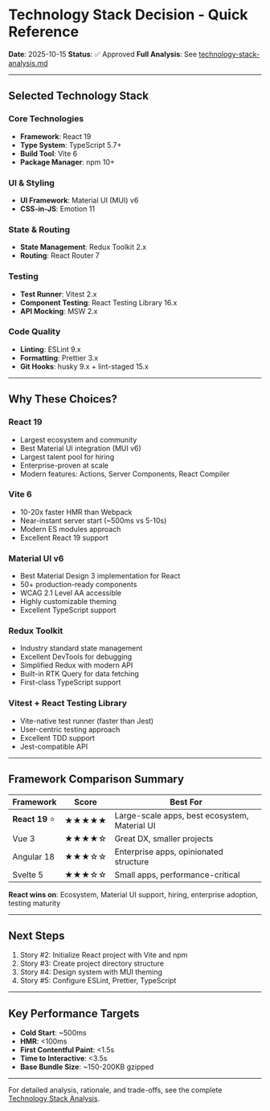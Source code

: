 # Technology Stack Decision - Quick Reference

**Date**: 2025-10-15
**Status**: ✅ Approved
**Full Analysis**: See [technology-stack-analysis.md](./technology-stack-analysis.md)

---

## Selected Technology Stack

### Core Technologies
- **Framework**: React 19
- **Type System**: TypeScript 5.7+
- **Build Tool**: Vite 6
- **Package Manager**: npm 10+

### UI & Styling
- **UI Framework**: Material UI (MUI) v6
- **CSS-in-JS**: Emotion 11

### State & Routing
- **State Management**: Redux Toolkit 2.x
- **Routing**: React Router 7

### Testing
- **Test Runner**: Vitest 2.x
- **Component Testing**: React Testing Library 16.x
- **API Mocking**: MSW 2.x

### Code Quality
- **Linting**: ESLint 9.x
- **Formatting**: Prettier 3.x
- **Git Hooks**: husky 9.x + lint-staged 15.x

---

## Why These Choices?

### React 19
- Largest ecosystem and community
- Best Material UI integration (MUI v6)
- Largest talent pool for hiring
- Enterprise-proven at scale
- Modern features: Actions, Server Components, React Compiler

### Vite 6
- 10-20x faster HMR than Webpack
- Near-instant server start (~500ms vs 5-10s)
- Modern ES modules approach
- Excellent React 19 support

### Material UI v6
- Best Material Design 3 implementation for React
- 50+ production-ready components
- WCAG 2.1 Level AA accessible
- Highly customizable theming
- Excellent TypeScript support

### Redux Toolkit
- Industry standard state management
- Excellent DevTools for debugging
- Simplified Redux with modern API
- Built-in RTK Query for data fetching
- First-class TypeScript support

### Vitest + React Testing Library
- Vite-native test runner (faster than Jest)
- User-centric testing approach
- Excellent TDD support
- Jest-compatible API

---

## Framework Comparison Summary

| Framework | Score | Best For |
|-----------|-------|----------|
| **React 19** ⭐ | ★★★★★ | Large-scale apps, best ecosystem, Material UI |
| Vue 3 | ★★★★☆ | Great DX, smaller projects |
| Angular 18 | ★★★☆☆ | Enterprise apps, opinionated structure |
| Svelte 5 | ★★★☆☆ | Small apps, performance-critical |

**React wins on**: Ecosystem, Material UI support, hiring, enterprise adoption, testing maturity

---

## Next Steps

1. Story #2: Initialize React project with Vite and npm
2. Story #3: Create project directory structure
3. Story #4: Design system with MUI theming
4. Story #5: Configure ESLint, Prettier, TypeScript

---

## Key Performance Targets

- **Cold Start**: ~500ms
- **HMR**: <100ms
- **First Contentful Paint**: <1.5s
- **Time to Interactive**: <3.5s
- **Base Bundle Size**: ~150-200KB gzipped

---

For detailed analysis, rationale, and trade-offs, see the complete [Technology Stack Analysis](./technology-stack-analysis.md).
